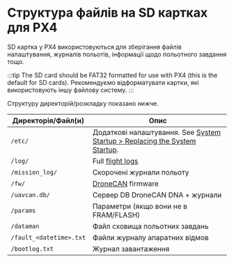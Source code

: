 # Структура файлів на SD картках для PX4

SD картка у PX4 використовуються для зберігання файлів налаштування, журналів польотів, інформації щодо польотного завдання тощо.

:::tip
The SD card should be FAT32 formatted for use with PX4 (this is the default for SD cards).
Рекомендуємо відформатувати картки, які використовують іншу файлову систему.
:::

Структуру директорій/розкладку показано нижче.

| Директорія/Файл(и) | Опис                                                                                               |
| ------------------------------------- | -------------------------------------------------------------------------------------------------- |
| `/etc/`                               | Додаткові налаштування. See [System Startup > Replacing the System Startup][replace system start]. |
| `/log/`                               | Full [flight logs](../dev_log/logging.md)                                                          |
| `/mission_log/`                       | Скорочені журнали польоту                                                                          |
| `/fw/`                                | [DroneCAN](../dronecan/index.md) firmware                                                          |
| `/uavcan.db/`                         | Сервер DB DroneCAN DNA + журнали                                                                   |
| `/params`                             | Параметри (якщо вони не в FRAM/FLASH)                                           |
| `/dataman`                            | Файл сховища польотних завдань                                                                     |
| `/fault_<datetime>.txt`               | Файли журналу апаратних відмов                                                                     |
| `/bootlog.txt`                        | Журнал завантаження                                                                                |

[replace system start]: ../concept/system_startup.md#replacing-the-system-startup
